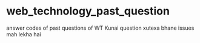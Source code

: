 # web_technology_past_question
answer codes of past questions of WT
Kunai question xutexa bhane issues mah lekha hai
